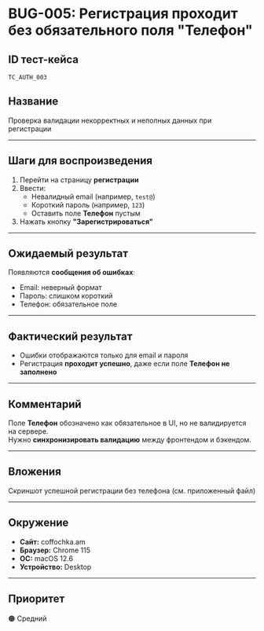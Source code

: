 # BUG-005: Регистрация проходит без обязательного поля "Телефон"

## ID тест-кейса
`TC_AUTH_003`

## Название
Проверка валидации некорректных и неполных данных при регистрации

---

## Шаги для воспроизведения
1. Перейти на страницу **регистрации**
2. Ввести:
   - Невалидный email (например, `test@`)
   - Короткий пароль (например, `123`)
   - Оставить поле **Телефон** пустым
3. Нажать кнопку **"Зарегистрироваться"**

---

## Ожидаемый результат
Появляются **сообщения об ошибках**:
- Email: неверный формат
- Пароль: слишком короткий
- Телефон: обязательное поле

---

## Фактический результат
- Ошибки отображаются только для email и пароля
- Регистрация **проходит успешно**, даже если поле **Телефон не заполнено**

---

## Комментарий
Поле **Телефон** обозначено как обязательное в UI, но не валидируется на сервере.  
Нужно **синхронизировать валидацию** между фронтендом и бэкендом.

---

## Вложения
Скриншот успешной регистрации без телефона (см. приложенный файл)

---

## Окружение
- **Сайт:** coffochka.am  
- **Браузер:** Chrome 115  
- **ОС:** macOS 12.6  
- **Устройство:** Desktop

---

## Приоритет
🟠 Средний
